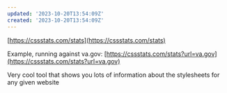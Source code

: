 ```yaml
---
updated: '2023-10-20T13:54:09Z'
created: '2023-10-20T13:54:09Z'
---
```

[https://cssstats.com/stats](https://cssstats.com/stats)

Example, running against va.gov: [https://cssstats.com/stats?url=va.gov](https://cssstats.com/stats?url=va.gov)

Very cool tool that shows you lots of information about the stylesheets for any given website